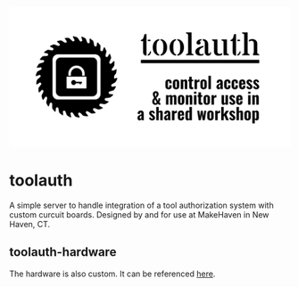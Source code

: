 ![toolauth-logo](docs/social.png "logo")

# toolauth

A simple server to handle integration of a tool authorization system with custom curcuit boards. 
Designed by and for use at MakeHaven in New Haven, CT.

## toolauth-hardware
The hardware is also custom. It can be referenced [here](https://github.com/crice009/toolauth-hardware).

